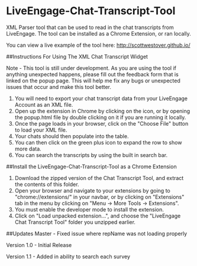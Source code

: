 # LiveEngage-Chat-Transcript-Tool
XML Parser tool that can be used to read in the chat transcripts from LiveEngage. The tool can be installed as a Chrome Extension, or ran locally.

You can view a live example of the tool here: http://scottwestover.github.io/

##Instructions For Using The XML Chat Transcript Widget

Note - This tool is still under development. As you are using the tool if anything unexpected happens, please fill out the feedback form that is linked on the popup page. This will help me fix any bugs or unexpected issues that occur and make this tool better.

1. You will need to export your chat transcript data from your LiveEngage Account as an XML file.
2. Open up the extension in Chrome by clicking on the icon, or by opening the popup.html file by double clicking on it if you are running it locally.
3. Once the page loads in your browser, click on the "Choose File" button to load your XML file. 
4. Your chats should then populate into the table.
5. You can then click on the green plus icon to expand the row to show more data.
6. You can search the transcripts by using the built in search bar. 

##Install the LiveEngage-Chat-Transcript-Tool as a Chrome Extension

1. Download the zipped version of the Chat Transcript Tool, and extract the contents of this folder.
2. Open your browser and navigate to your extensions by going to "chrome://extensions/" in your navbar, or by clicking on "Extensions" tab in the menu by clicking on "Menu -> More Tools -> Extensions".
3. You must enable the developer mode to install the extension. 
4. Click on "Load unpacked extension...", and choose the "LiveEngage Chat Transcript Tool" folder you unzipped earlier.

##Updates
Master - Fixed issue where repName was not loading properly

Version 1.0 - Initial Release

Version 1.1 - Added in ability to search each survey
